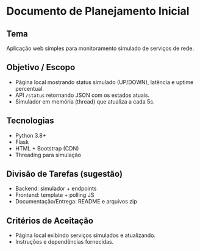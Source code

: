 # Documento de Planejamento Inicial

## Tema
Aplicação web simples para monitoramento simulado de serviços de rede.

## Objetivo / Escopo
- Página local mostrando status simulado (UP/DOWN), latência e uptime percentual.
- API `/status` retornando JSON com os estados atuais.
- Simulador em memória (thread) que atualiza a cada 5s.

## Tecnologias
- Python 3.8+
- Flask
- HTML + Bootstrap (CDN)
- Threading para simulação

## Divisão de Tarefas (sugestão)
- Backend: simulador + endpoints
- Frontend: template + polling JS
- Documentação/Entrega: README e arquivos zip

## Critérios de Aceitação
- Página local exibindo serviços simulados e atualizando.
- Instruções e dependências fornecidas.
